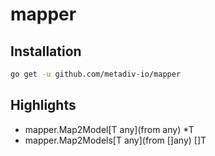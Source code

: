 # mapper

## Installation

```bash
go get -u github.com/metadiv-io/mapper
```

## Highlights

* mapper.Map2Model[T any](from any) *T
* mapper.Map2Models[T any](from []any) []T
